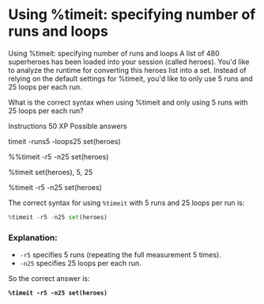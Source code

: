# Using %timeit: specifying number of runs and loops

Using %timeit: specifying number of runs and loops
A list of 480 superheroes has been loaded into your session (called heroes). You'd like to analyze the runtime for converting this heroes list into a set. Instead of relying on the default settings for %timeit, you'd like to only use 5 runs and 25 loops per each run.

What is the correct syntax when using %timeit and only using 5 runs with 25 loops per each run?

Instructions
50 XP
Possible answers


timeit -runs5 -loops25 set(heroes)

%%timeit -r5 -n25 set(heroes)

%timeit set(heroes), 5, 25

%timeit -r5 -n25 set(heroes)

The correct syntax for using `%timeit` with 5 runs and 25 loops per run is:

```python
%timeit -r5 -n25 set(heroes)
```

### Explanation:
- `-r5` specifies 5 runs (repeating the full measurement 5 times).
- `-n25` specifies 25 loops per each run.
  
So the correct answer is:

**`%timeit -r5 -n25 set(heroes)`**